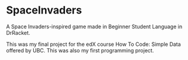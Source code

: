 # SpaceInvaders
A Space Invaders-inspired game made in Beginner Student Language in DrRacket. 

This was my final project for the edX course How To Code: Simple Data offered by UBC. This was also my first programming project.
